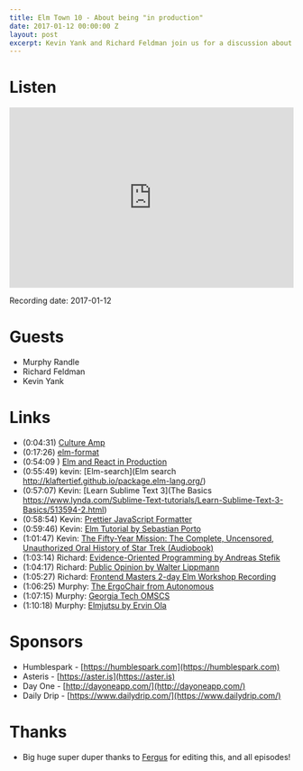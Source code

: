 ```yaml
---
title: Elm Town 10 - About being "in production"
date: 2017-01-12 00:00:00 Z
layout: post
excerpt: Kevin Yank and Richard Feldman join us for a discussion about shipping!
---
```


# Listen
<iframe src="https://cast.rocks/player/6039/Production-in-Elm-Town--Episode-10.mp3?episodeTitle=Production%20in%20Elm%20Town%20-%20Episode%2010&podcastTitle=Elm%20Town&episodeDate=February%2017th%2C%202017&imageURL=https%3A%2F%2Fcast.rocks%2Fhosting%2F6039%2Ffeeds%2F8YSE5.jpg&itunesLink=https%3A%2F%2Fitunes.apple.com%2Fus%2Fpodcast%2Felm-town%2Fid1158047037%3Fmt%3D2" style="border: none; min-height: 265px; max-height: 320px; max-width: 558px; min-width: 270px; width: 100%; height: 100%;" scrollbars="no"></iframe>

Recording date: 2017-01-12

# Guests
- Murphy Randle
- Richard Feldman
- Kevin Yank

# Links
- (0:04:31) [Culture Amp](https://www.cultureamp.com/)
- (0:17:26) [elm-format](https://github.com/avh4/elm-format)
- (0:54:09 ) [Elm and React in Production](https://www.youtube.com/watch?v=3FNKaGm3gk0)
- (0:55:49) kevin: [Elm-search](Elm search http://klaftertief.github.io/package.elm-lang.org/)
- (0:57:07) Kevin: [Learn Sublime Text 3](The Basics https://www.lynda.com/Sublime-Text-tutorials/Learn-Sublime-Text-3-Basics/513594-2.html)
- (0:58:54) Kevin: [Prettier JavaScript Formatter](http://jlongster.com/A-Prettier-Formatter)
- (0:59:46) Kevin: [Elm Tutorial by Sebastian Porto](http://elm-tutorial.org)
- (1:01:47) Kevin: [The Fifty-Year Mission: The Complete, Uncensored, Unauthorized Oral History of Star Trek (Audiobook)](http://www.audible.com.au/pd/Biographies-Memoirs/The-Fifty-Year-Mission-The-Complete-Uncensored-Unauthorized-Oral-History-of-Star-Trek-The-First-25-Years-Audiobook/B01HTYLMWY)
- (1:03:14) Richard: [Evidence-Oriented Programming by Andreas Stefik](https://www.youtube.com/watch?v=uEFrE6cgVNY)
- (1:04:17) Richard: [Public Opinion by Walter Lippmann](https://en.wikipedia.org/wiki/Public_Opinion_(book))
- (1:05:27) Richard: [Frontend Masters 2-day Elm Workshop Recording](https://frontendmasters.com/live-event/elm-live/)
- (1:06:25) Murphy: [The ErgoChair from Autonomous](https://www.autonomous.ai/office-chair)
- (1:07:15) Murphy: [Georgia Tech OMSCS](https://www.omscs.gatech.edu/)
- (1:10:18) Murphy: [Elmjutsu by Ervin Ola](https://atom.io/packages/elmjutsu)


# Sponsors

- Humblespark - [https://humblespark.com](https://humblespark.com)
- Asteris - [https://aster.is](https://aster.is)
- Day One - [http://dayoneapp.com/](http://dayoneapp.com/)
- Daily Drip - [https://www.dailydrip.com/](https://www.dailydrip.com/)

# Thanks
- Big huge super duper thanks to [Fergus](https://twitter.com/airuyi) for editing this, and all episodes!

